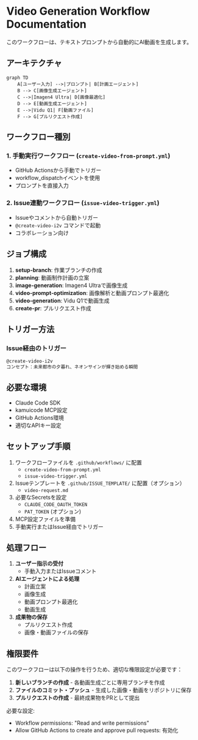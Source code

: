# Video Generation Workflow Documentation

このワークフローは、テキストプロンプトから自動的にAI動画を生成します。

## アーキテクチャ

```mermaid
graph TD
    A[ユーザー入力] -->|プロンプト| B[計画エージェント]
    B --> C[画像生成エージェント]
    C -->|Imagen4 Ultra| D[画像最適化]
    D --> E[動画生成エージェント]
    E -->|Vidu Q1| F[動画ファイル]
    F --> G[プルリクエスト作成]
```

## ワークフロー種別

### 1. 手動実行ワークフロー (`create-video-from-prompt.yml`)
- GitHub Actionsから手動でトリガー
- workflow_dispatchイベントを使用
- プロンプトを直接入力

### 2. Issue連動ワークフロー (`issue-video-trigger.yml`)
- Issueやコメントから自動トリガー
- `@create-video-i2v` コマンドで起動
- コラボレーション向け

## ジョブ構成

1. **setup-branch**: 作業ブランチの作成
2. **planning**: 動画制作計画の立案
3. **image-generation**: Imagen4 Ultraで画像生成
4. **video-prompt-optimization**: 画像解析と動画プロンプト最適化
5. **video-generation**: Vidu Q1で動画生成
6. **create-pr**: プルリクエスト作成

## トリガー方法

### Issue経由のトリガー
```markdown
@create-video-i2v
コンセプト：未来都市の夕暮れ、ネオンサインが輝き始める瞬間
```

## 必要な環境

- Claude Code SDK
- kamuicode MCP設定
- GitHub Actions環境
- 適切なAPIキー設定

## セットアップ手順

1. ワークフローファイルを `.github/workflows/` に配置
   - `create-video-from-prompt.yml`
   - `issue-video-trigger.yml`
2. Issueテンプレートを `.github/ISSUE_TEMPLATE/` に配置（オプション）
   - `video-request.md`
3. 必要なSecretsを設定
   - `CLAUDE_CODE_OAUTH_TOKEN`
   - `PAT_TOKEN` (オプション)
4. MCP設定ファイルを準備
5. 手動実行またはIssue経由でトリガー

## 処理フロー

1. **ユーザー指示の受付**
   - 手動入力またはIssueコメント
2. **AIエージェントによる処理**
   - 計画立案
   - 画像生成
   - 動画プロンプト最適化
   - 動画生成
3. **成果物の保存**
   - プルリクエスト作成
   - 画像・動画ファイルの保存

## 権限要件

このワークフローは以下の操作を行うため、適切な権限設定が必要です：

1. **新しいブランチの作成** - 各動画生成ごとに専用ブランチを作成
2. **ファイルのコミット・プッシュ** - 生成した画像・動画をリポジトリに保存
3. **プルリクエストの作成** - 最終成果物をPRとして提出

必要な設定:
- Workflow permissions: "Read and write permissions"
- Allow GitHub Actions to create and approve pull requests: 有効化